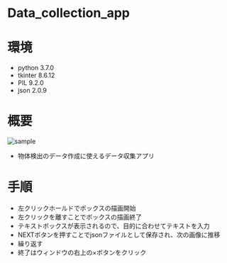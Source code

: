 # Data_collection_app

# 環境

- python 3.7.0
- tkinter 8.6.12
- PIL 9.2.0
- json 2.0.9

# 概要

![sample](https://user-images.githubusercontent.com/98692841/209472792-b675d898-f779-4075-86aa-e5eea0318a35.png)

- 物体検出のデータ作成に使えるデータ収集アプリ

# 手順

- 左クリックホールドでボックスの描画開始
- 左クリックを離すことでボックスの描画終了
- テキストボックスが表示されるので、目的に合わせてテキストを入力
- NEXTボタンを押すことでjsonファイルとして保存され、次の画像に推移
- 繰り返す
- 終了はウィンドウの右上の×ボタンをクリック
